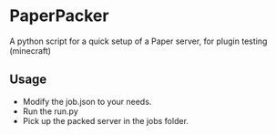 # PaperPacker
A python script for a quick setup of a Paper server, for plugin testing (minecraft)

## Usage
 - Modify the job.json to your needs.
 - Run the run.py
 - Pick up the packed server in the jobs folder.
